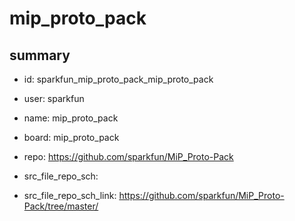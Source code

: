# mip_proto_pack
 
## summary 
* id: sparkfun_mip_proto_pack_mip_proto_pack
* user: sparkfun
* name: mip_proto_pack
* board: mip_proto_pack
* repo: https://github.com/sparkfun/MiP_Proto-Pack



* src_file_repo_sch: 
* src_file_repo_sch_link: https://github.com/sparkfun/MiP_Proto-Pack/tree/master/




